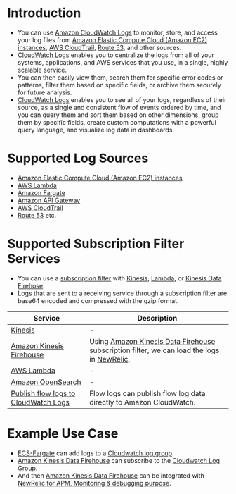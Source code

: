 # Introduction
- You can use [Amazon CloudWatch Logs](https://docs.aws.amazon.com/AmazonCloudWatch/latest/logs/WhatIsCloudWatchLogs.html) to monitor, store, and access your log files from [Amazon Elastic Compute Cloud (Amazon EC2) instances](../3_ComputeServices/AmazonEC2/Readme.md), [AWS CloudTrail](AWSCloudTrail.md), [Route 53](../1_NetworkingAndContentDelivery/AmazonRoute53.md), and other sources.
- [CloudWatch Logs]() enables you to centralize the logs from all of your systems, applications, and AWS services that you use, in a single, highly scalable service. 
- You can then easily view them, search them for specific error codes or patterns, filter them based on specific fields, or archive them securely for future analysis. 
- [CloudWatch Logs]() enables you to see all of your logs, regardless of their source, as a single and consistent flow of events ordered by time, and you can query them and sort them based on other dimensions, group them by specific fields, create custom computations with a powerful query language, and visualize log data in dashboards.

# Supported Log Sources
- [Amazon Elastic Compute Cloud (Amazon EC2) instances](../3_ComputeServices/AmazonEC2/Readme.md)
- [AWS Lambda](../3_ComputeServices/AWSLambda/Readme.md)
- [Amazon Fargate](../3_ComputeServices/AWSFargate.md)
- [Amazon API Gateway](../1_NetworkingAndContentDelivery/AmazonAPIGateway/Readme.md)
- [AWS CloudTrail](AWSCloudTrail.md)
- [Route 53](../1_NetworkingAndContentDelivery/AmazonRoute53.md) etc.

# Supported Subscription Filter Services
- You can use a [subscription filter](https://docs.aws.amazon.com/AmazonCloudWatch/latest/logs/SubscriptionFilters.html) with [Kinesis](../10_BigDataComponents/StreamProcessing/AmazonKinesis/Readme.md), [Lambda](../3_ComputeServices/AWSLambda/Readme.md), or [Kinesis Data Firehose](../10_BigDataComponents/StreamProcessing/AmazonKinesis/AmazonKinesisDataFirehouse.md). 
- Logs that are sent to a receiving service through a subscription filter are base64 encoded and compressed with the gzip format.

| Service                                                                                                            | Description                                                                                                                                                                                                                                                                     |
|--------------------------------------------------------------------------------------------------------------------|---------------------------------------------------------------------------------------------------------------------------------------------------------------------------------------------------------------------------------------------------------------------------------|
| [Kinesis](../10_BigDataComponents/StreamProcessing/AmazonKinesis/Readme.md)                                        | -                                                                                                                                                                                                                                                                               |
| [Amazon Kinesis Firehouse](../10_BigDataComponents/StreamProcessing/AmazonKinesis/AmazonKinesisDataFirehouse.md)   | Using [Amazon Kinesis Data Firehouse](../10_BigDataComponents/StreamProcessing/AmazonKinesis/AmazonKinesisDataFirehouse.md) subscription filter, we can load the logs in [NewRelic](https://docs.newrelic.com/docs/logs/forward-logs/stream-logs-using-kinesis-data-firehose/). |
| [AWS Lambda](../3_ComputeServices/AWSLambda/Readme.md)                                                             | -                                                                                                                                                                                                                                                                               |
| [Amazon OpenSearch](../6_DatabaseServices/AmazonOpenSearch.md)                                                     | -                                                                                                                                                                                                                                                                               |
| [Publish flow logs to CloudWatch Logs](https://docs.aws.amazon.com/vpc/latest/userguide/flow-logs-cwl.html)                                                                               | Flow logs can publish flow log data directly to Amazon CloudWatch.                                                                                                                                                                                                                                                                                |

# Example Use Case
- [ECS-Fargate](../3_ComputeServices/AWSFargate.md) can add logs to a [Cloudwatch log group]().
- [Amazon Kinesis Data Firehouse](../10_BigDataComponents/StreamProcessing/AmazonKinesis/AmazonKinesisDataFirehouse.md) can subscribe to the [Cloudwatch Log Group]().
- And then [Amazon Kinesis Data Firehouse](../10_BigDataComponents/StreamProcessing/AmazonKinesis/AmazonKinesisDataFirehouse.md) can be integrated with [NewRelic for APM, Monitoring & debugging purpose](https://docs.newrelic.com/docs/logs/forward-logs/stream-logs-using-kinesis-data-firehose/).
